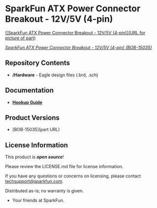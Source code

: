 SparkFun ATX Power Connector Breakout - 12V/5V (4-pin)
========================================

[![SparkFun ATX Power Connector Breakout - 12V/5V (4-pin)](URL for picture of part)](https://www.sparkfun.com/products/15035)

[*SparkFun ATX Power Connector Breakout - 12V/5V (4-pin) (BOB-15035)*](https://www.sparkfun.com/products/15035)

<Basic description of the part.>

Repository Contents
-------------------

* **/Hardware** - Eagle design files (.brd, .sch)

Documentation
-------------------

* **[Hookup Guide](https://learn.sparkfun.com/tutorials/atx-power-connector-4-pin-breakout-hookup-guides)**

Product Versions
----------------
* [BOB-15035](part URL)


License Information
-------------------

This product is _**open source**_! 

Please review the LICENSE.md file for license information. 

If you have any questions or concerns on licensing, please contact techsupport@sparkfun.com.

Distributed as-is; no warranty is given.

- Your friends at SparkFun.

_<COLLABORATION CREDIT>_
